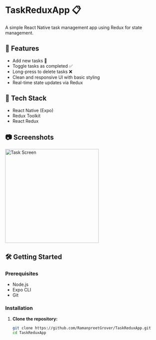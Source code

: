 # TaskReduxApp 📋

A simple React Native task management app using Redux for state management.

## 🚀 Features

- Add new tasks 📝
- Toggle tasks as completed ✅
- Long-press to delete tasks ❌
- Clean and responsive UI with basic styling
- Real-time state updates via Redux

## 🧱 Tech Stack

- React Native (Expo)
- Redux Toolkit
- React Redux

## 📷 Screenshots

<img src="screenshots/task-screen.png" alt="Task Screen" width="300"/>

## 🛠️ Getting Started

### Prerequisites

- Node.js
- Expo CLI
- Git

### Installation

1. **Clone the repository:**

   ```bash
   git clone https://github.com/RamanpreetGrover/TaskReduxApp.git
   cd TaskReduxApp
